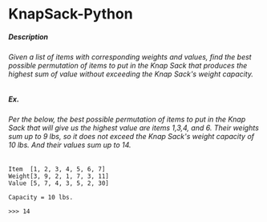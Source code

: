 # KnapSack-Python

##### Description

###### Given a list of items with corresponding weights and values, find the best possible permutation of items to put in the Knap Sack that produces the highest sum of value without exceeding the Knap Sack's weight capacity.

##### Ex.

###### Per the below, the best possible permutation of items to put in the Knap Sack that will give us the highest value are items _1,3,4,_ and _6_. Their weights sum up to _9 lbs_, so it does not exceed the Knap Sack's weight capacity of 10 _lbs_. And their values sum up to _14_. 

```   
Item  [1, 2, 3, 4, 5, 6, 7]
Weight[3, 9, 2, 1, 7, 3, 11]
Value [5, 7, 4, 3, 5, 2, 30]

Capacity = 10 lbs.

>>> 14
```
